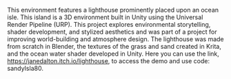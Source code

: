 This environment features a lighthouse prominently placed upon an ocean isle. This island is a 3D environment built in Unity using the Universal Render Pipeline (URP). This project explores environmental storytelling, shader development, and stylized aesthetics and was part of a project for improving world-building and atmosphere design. The lighthouse was made from scratch in Blender, the textures of the grass and sand created in Krita, and the ocean water shader developed in Unity. 
Here you can use the link, https://janedalton.itch.io/lighthouse, to access the demo and use code: sandyIsla80. 
